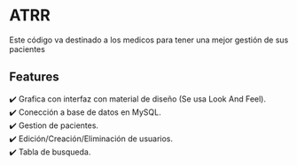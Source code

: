 # ATRR
Este código va destinado a los medicos para tener una mejor gestión de sus pacientes

## Features
✔️ Grafica con interfaz con material de diseño (Se usa Look And Feel).\
✔️ Conección a base de datos en MySQL.\
✔️ Gestion de pacientes.\
✔️ Edición/Creación/Eliminación de usuarios.\
✔️ Tabla de busqueda.
